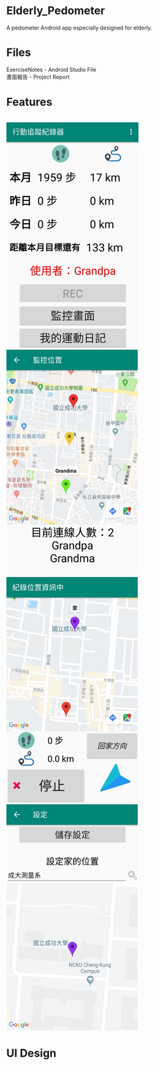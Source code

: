 # Elderly_Pedometer
A pedometer Android app especially designed for elderly.
<h1>Files</h1>
ExerciseNotes - Android Studio File</br>
書面報告 - Project Report</br>
<h1>Features</h1>
<br>
	<img src="main.png" />
	<img src="monitor.png" />
	<img src="record.png" />
	<img src="setting.png" />
</br>
<h1>UI Design</h1>






